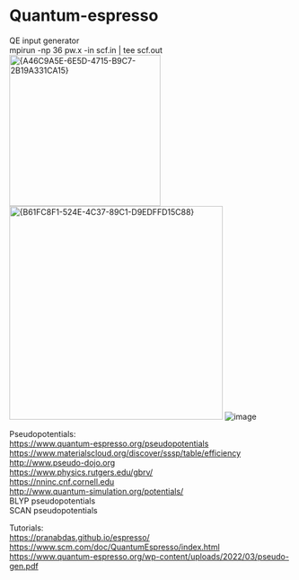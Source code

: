 # Quantum-espresso
QE input generator             
mpirun -np 36 pw.x -in scf.in | tee scf.out  
<img width="269" alt="{A46C9A5E-6E5D-4715-B9C7-2B19A331CA15}" src="https://github.com/user-attachments/assets/f5e098df-c77e-42e1-b1e8-5f6117b38235">
<img width="380" alt="{B61FC8F1-524E-4C37-89C1-D9EDFFD15C88}" src="https://github.com/user-attachments/assets/a93c225f-65c3-4d3b-977b-dac73808d9d0"> 
![image](https://github.com/user-attachments/assets/f3051449-bf2e-4185-aa47-6a97205cb267)


Pseudopotentials:  
https://www.quantum-espresso.org/pseudopotentials  
https://www.materialscloud.org/discover/sssp/table/efficiency  
http://www.pseudo-dojo.org  
https://www.physics.rutgers.edu/gbrv/  
https://nninc.cnf.cornell.edu  
http://www.quantum-simulation.org/potentials/  
BLYP pseudopotentials  
SCAN pseudopotentials 



Tutorials:  
https://pranabdas.github.io/espresso/  
https://www.scm.com/doc/QuantumEspresso/index.html  
https://www.quantum-espresso.org/wp-content/uploads/2022/03/pseudo-gen.pdf  



